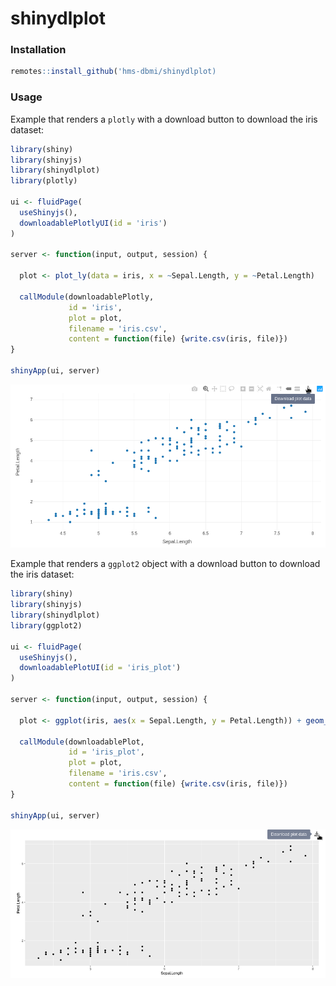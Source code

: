 # shinydlplot


### Installation

```R
remotes::install_github('hms-dbmi/shinydlplot)
```

### Usage

Example that renders a `plotly` with a download button to download the iris dataset:

```R
library(shiny)
library(shinyjs)
library(shinydlplot)
library(plotly)

ui <- fluidPage(
  useShinyjs(),
  downloadablePlotlyUI(id = 'iris')
)

server <- function(input, output, session) {
  
  plot <- plot_ly(data = iris, x = ~Sepal.Length, y = ~Petal.Length)
  
  callModule(downloadablePlotly, 
             id = 'iris', 
             plot = plot, 
             filename = 'iris.csv', 
             content = function(file) {write.csv(iris, file)})
}

shinyApp(ui, server)
```

![downloadable plotly](downloadable-plotly.png)

Example that renders a `ggplot2` object with a download button to download the iris dataset:

```R
library(shiny)
library(shinyjs)
library(shinydlplot)
library(ggplot2)

ui <- fluidPage(
  useShinyjs(),
  downloadablePlotUI(id = 'iris_plot')
)

server <- function(input, output, session) {

  plot <- ggplot(iris, aes(x = Sepal.Length, y = Petal.Length)) + geom_point()

  callModule(downloadablePlot,
             id = 'iris_plot',
             plot = plot,
             filename = 'iris.csv',
             content = function(file) {write.csv(iris, file)})
}

shinyApp(ui, server)
```

![downloadable plot](downloadable-plot.png)
